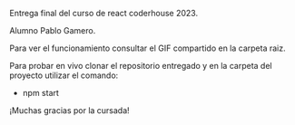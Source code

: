 Entrega final del curso de react coderhouse 2023.

Alumno Pablo Gamero.

Para ver el funcionamiento consultar el GIF compartido en la carpeta raiz.

Para probar en vivo clonar el repositorio entregado y en la carpeta del proyecto utilizar el comando:

- npm start

¡Muchas gracias por la cursada!
